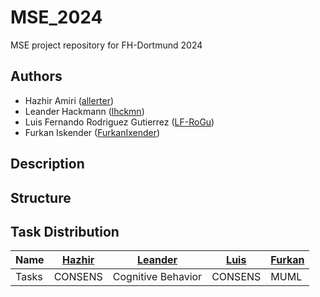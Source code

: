 # MSE_2024
MSE project repository for FH-Dortmund 2024

## Authors
- Hazhir Amiri ([allerter](https://github.com/allerter))
- Leander Hackmann ([lhckmn](https://github.com/lhckmn))
- Luis Fernando Rodriguez Gutierrez ([LF-RoGu](https://github.com/LF-RoGu))
- Furkan Iskender ([FurkanIxender](https://github.com/FurkanIxender))

## Description

## Structure

## Task Distribution
| Name  	| [Hazhir](https://github.com/allerter)                                     	| [Leander](https://github.com/lhckmn)                                     	| [Luis](https://github.com/LF-RoGu)                                                         	| [Furkan](https://github.com/FurkanIxender)                     	|
|-------	|--------------------------------------------------	|------------------------------------------------------	|------------------------------------------------------------------------------------------	|----------------------------------------	|
| Tasks 	| CONSENS	| Cognitive Behavior	| CONSENS | MUML	|
